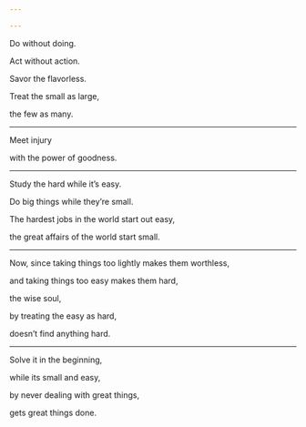```yaml
---

---
```


Do without doing.

Act without action.

Savor the flavorless.

Treat the small as large,

the few as many.

---

Meet injury

with the power of goodness.

---

Study the hard while it’s easy.

Do big things while they’re small.

The hardest jobs in the world start out easy,

the great affairs of the world start small.

---

Now, since taking things too lightly makes them worthless,

and taking things too easy makes them hard,

the wise soul,

by treating the easy as hard,

doesn’t find anything hard.

---

Solve it in the beginning, 

while its small and easy, 

by never dealing with great things,

gets great things done.